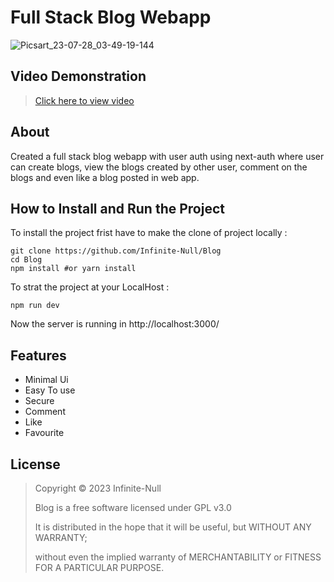 # Full Stack Blog Webapp

![Picsart_23-07-28_03-49-19-144](https://github.com/Infinite-Null/Blog/assets/97950192/1bde6ee2-d060-4731-ad66-ae4d13f0bc4e)

## Video Demonstration

>[Click here to view video](https://youtu.be/HKu5kE33nbo)

## About

Created a full stack blog webapp with user auth using next-auth where user can create blogs, view the blogs created by other user, comment on the blogs and even like a blog posted in web app. 

## How to Install and Run the Project

To install the project frist have to make the clone of project locally :

```
git clone https://github.com/Infinite-Null/Blog
cd Blog
npm install #or yarn install
```

To strat the project at your LocalHost :

```
npm run dev
```

Now the server is running in http://localhost:3000/


## Features
* Minimal Ui
* Easy To use
* Secure
* Comment
* Like
* Favourite

## License
>Copyright © 2023 Infinite-Null
>
>Blog is a free software licensed under GPL v3.0
>
>It is distributed in the hope that it will be useful, but WITHOUT ANY WARRANTY;
>
>without even the implied warranty of MERCHANTABILITY or FITNESS FOR A PARTICULAR PURPOSE.
